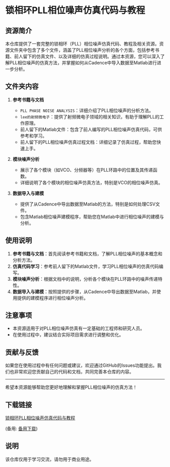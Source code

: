 # 锁相环PLL相位噪声仿真代码与教程

## 资源简介

本仓库提供了一套完整的锁相环（PLL）相位噪声仿真代码、教程及相关资源。资源文件夹中包含了多个文件，涵盖了PLL相位噪声分析的各个方面，包括参考书籍、前人留下的仿真文件、以及详细的仿真过程说明。通过本资源，您可以深入了解PLL相位噪声的仿真方法，并掌握如何从Cadence中导入数据至Matlab进行进一步分析。

## 文件夹内容

1. **参考书籍与文档**
   - `PLL PHASE NOISE ANALYSIS`：详细介绍了PLL相位噪声的分析方法。
   - `lee的射频微电子`：提供了射频微电子领域的相关知识，有助于理解PLL的工作原理。
   - 前人留下的Matlab文件：包含了前人编写的PLL相位噪声仿真代码，可供参考和学习。
   - 前人留下的PLL相位噪声仿真过程文档：详细记录了仿真过程，帮助您快速上手。

2. **模块噪声分析**
   - 展示了各个模块（如VCO、分频器等）在PLL环路中的位置及其传递函数。
   - 详细说明了各个模块的相位噪声仿真方法，特别是VCO的相位噪声仿真。

3. **数据导入与建模**
   - 提供了从Cadence中导出数据至Matlab的方法，特别是如何处理CSV文件。
   - 包含Matlab相位噪声建模程序，帮助您在Matlab中进行相位噪声的建模与分析。

## 使用说明

1. **参考书籍与文档**：首先阅读参考书籍和文档，了解PLL相位噪声的基本概念和分析方法。
2. **仿真代码学习**：参考前人留下的Matlab文件，学习PLL相位噪声的仿真代码编写。
3. **模块噪声分析**：根据文档中的说明，分析各个模块在PLL环路中的噪声传递特性。
4. **数据导入与建模**：按照提供的步骤，从Cadence中导出数据至Matlab，并使用提供的建模程序进行相位噪声分析。

## 注意事项

- 本资源适用于对PLL相位噪声仿真有一定基础的工程师和研究人员。
- 在使用过程中，建议结合实际项目需求进行调整和优化。

## 贡献与反馈

如果您在使用过程中有任何问题或建议，欢迎通过GitHub的Issues功能提出。我们也非常欢迎您贡献自己的代码和文档，共同完善本仓库的内容。

---

希望本资源能够帮助您更好地理解和掌握PLL相位噪声的仿真方法！

## 下载链接
[锁相环PLL相位噪声仿真代码与教程](https://pan.quark.cn/s/6681ab9c23b1) 

(备用: [备用下载](https://pan.baidu.com/s/1B7zYWUe2wnl-5XPsn8CJoA?pwd=1234))

## 说明

该仓库仅用于学习交流，请勿用于商业用途。
